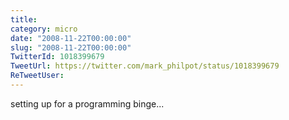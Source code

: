 ```yaml
---
title: 
category: micro
date: "2008-11-22T00:00:00"
slug: "2008-11-22T00:00:00"
TwitterId: 1018399679
TweetUrl: https://twitter.com/mark_philpot/status/1018399679
ReTweetUser: 
---
```


setting up for a programming binge...